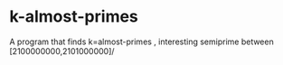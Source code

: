 # k-almost-primes
A program that finds k=almost-primes , interesting semiprime between [2100000000,2101000000]/
